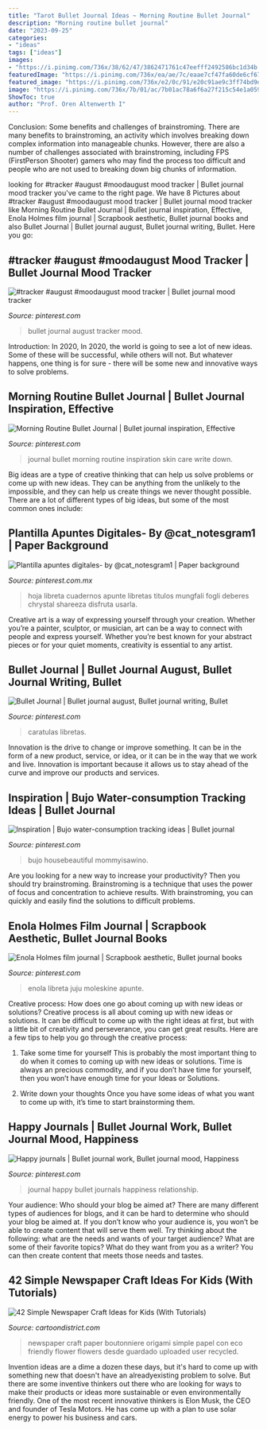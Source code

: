 ```yaml
---
title: "Tarot Bullet Journal Ideas ~ Morning Routine Bullet Journal"
description: "Morning routine bullet journal"
date: "2023-09-25"
categories:
- "ideas"
tags: ["ideas"]
images:
- "https://i.pinimg.com/736x/38/62/47/3862471761c47eefff2492586bc1d34b.jpg"
featuredImage: "https://i.pinimg.com/736x/ea/ae/7c/eaae7cf47fa60de6cf675c307fd6d468.jpg"
featured_image: "https://i.pinimg.com/736x/e2/0c/91/e20c91ae9c3ff74bd9df7270e78c1766.jpg"
image: "https://i.pinimg.com/736x/7b/01/ac/7b01ac78a6f6a27f215c54e1a059da2b--journals-menu.jpg"
ShowToc: true
author: "Prof. Oren Altenwerth I"
---
```



Conclusion: Some benefits and challenges of brainstroming.
There are many benefits to brainstroming, an activity which involves breaking down complex information into manageable chunks. However, there are also a number of challenges associated with brainstroming, including FPS (FirstPerson Shooter) gamers who may find the process too difficult and people who are not used to breaking down big chunks of information.

	

		
looking for #tracker #august #moodaugust mood tracker | Bullet journal mood tracker you've came to the right page. We have 8 Pictures about #tracker #august #moodaugust mood tracker | Bullet journal mood tracker like Morning Routine Bullet Journal | Bullet journal inspiration, Effective, Enola Holmes film journal | Scrapbook aesthetic, Bullet journal books and also Bullet Journal | Bullet journal august, Bullet journal writing, Bullet. Here you go:
		
    
## #tracker #august #moodaugust Mood Tracker | Bullet Journal Mood Tracker

<img loading=lazy src="https://i.pinimg.com/736x/0b/60/dc/0b60dc90bde55946bb0c441165f536c0.jpg" onerror="this.onerror=null;this.src='https://tse4.mm.bing.net/th?id=OIP.zb_PPncYuvxZ4t3pIKpWrwHaLD&amp;pid=15.1';" alt="#tracker #august #moodaugust mood tracker | Bullet journal mood tracker">

_Source: pinterest.com_

>bullet journal august tracker mood. 

	

Introduction: In 2020,
In 2020, the world is going to see a lot of new ideas. Some of these will be successful, while others will not. But whatever happens, one thing is for sure - there will be some new and innovative ways to solve problems.

    
## Morning Routine Bullet Journal | Bullet Journal Inspiration, Effective

<img loading=lazy src="https://i.pinimg.com/736x/e2/0c/91/e20c91ae9c3ff74bd9df7270e78c1766.jpg" onerror="this.onerror=null;this.src='https://tse3.mm.bing.net/th?id=OIP.AJNkUfc7z9hzDTyOL6HBaAHaJ3&amp;pid=15.1';" alt="Morning Routine Bullet Journal | Bullet journal inspiration, Effective">

_Source: pinterest.com_

>journal bullet morning routine inspiration skin care write down. 

	

Big ideas are a type of creative thinking that can help us solve problems or come up with new ideas. They can be anything from the unlikely to the impossible, and they can help us create things we never thought possible. There are a lot of different types of big ideas, but some of the most common ones include: 

    
## Plantilla Apuntes Digitales- By @cat_notesgram1 | Paper Background

<img loading=lazy src="https://i.pinimg.com/736x/7d/d4/14/7dd41462a2b40e425d8cf80fb1d2d817.jpg" onerror="this.onerror=null;this.src='https://tse2.mm.bing.net/th?id=OIP.KA9MF0z_8fZXUlywt4gMrQHaKm&amp;pid=15.1';" alt="Plantilla apuntes digitales- by @cat_notesgram1 | Paper background">

_Source: pinterest.com.mx_

>hoja libreta cuadernos apunte libretas titulos mungfali fogli deberes chrystal shareeza disfruta usarla. 

	

Creative art is a way of expressing yourself through your creation. Whether you’re a painter, sculptor, or musician, art can be a way to connect with people and express yourself. Whether you’re best known for your abstract pieces or for your quiet moments, creativity is essential to any artist.

    
## Bullet Journal | Bullet Journal August, Bullet Journal Writing, Bullet

<img loading=lazy src="https://i.pinimg.com/736x/38/62/47/3862471761c47eefff2492586bc1d34b.jpg" onerror="this.onerror=null;this.src='https://tse3.mm.bing.net/th?id=OIP.33tiyh2j58jdDiAFmceAGQHaJ3&amp;pid=15.1';" alt="Bullet Journal | Bullet journal august, Bullet journal writing, Bullet">

_Source: pinterest.com_

>caratulas libretas. 

	

Innovation is the drive to change or improve something. It can be in the form of a new product, service, or idea, or it can be in the way that we work and live. Innovation is important because it allows us to stay ahead of the curve and improve our products and services.

    
## Inspiration | Bujo Water-consumption Tracking Ideas | Bullet Journal

<img loading=lazy src="https://i.pinimg.com/736x/61/c4/27/61c4278ed7d5cb5652348ad03e899135.jpg" onerror="this.onerror=null;this.src='https://tse3.mm.bing.net/th?id=OIP.twPnYv11P_iz1gC8zLFF1wHaLG&amp;pid=15.1';" alt="Inspiration | Bujo water-consumption tracking ideas | Bullet journal">

_Source: pinterest.com_

>bujo housebeautiful mommyisawino. 

	

Are you looking for a new way to increase your productivity? Then you should try brainstroming. Brainstroming is a technique that uses the power of focus and concentration to achieve results. With brainstroming, you can quickly and easily find the solutions to difficult problems.

    
## Enola Holmes Film Journal | Scrapbook Aesthetic, Bullet Journal Books

<img loading=lazy src="https://i.pinimg.com/736x/ea/ae/7c/eaae7cf47fa60de6cf675c307fd6d468.jpg" onerror="this.onerror=null;this.src='https://tse4.mm.bing.net/th?id=OIP.Jh5JAIs53we-5jdLuFIv9AHaJ3&amp;pid=15.1';" alt="Enola Holmes film journal | Scrapbook aesthetic, Bullet journal books">

_Source: pinterest.com_

>enola libreta juju moleskine apunte. 

	

Creative process: How does one go about coming up with new ideas or solutions?
Creative process is all about coming up with new ideas or solutions. It can be difficult to come up with the right ideas at first, but with a little bit of creativity and perseverance, you can get great results. Here are a few tips to help you go through the creative process:
1. Take some time for yourself 
This is probably the most important thing to do when it comes to coming up with new ideas or solutions. Time is always an precious commodity, and if you don’t have time for yourself, then you won’t have enough time for your Ideas or Solutions.

2. Write down your thoughts 
Once you have some ideas of what you want to come up with, it’s time to start brainstorming them.

    
## Happy Journals | Bullet Journal Work, Bullet Journal Mood, Happiness

<img loading=lazy src="https://i.pinimg.com/736x/7b/01/ac/7b01ac78a6f6a27f215c54e1a059da2b--journals-menu.jpg" onerror="this.onerror=null;this.src='https://tse3.mm.bing.net/th?id=OIP.sSNygzXE_Cf61eCxKVd7iQHaJ3&amp;pid=15.1';" alt="Happy journals | Bullet journal work, Bullet journal mood, Happiness">

_Source: pinterest.com_

>journal happy bullet journals happiness relationship. 

	

Your audience: Who should your blog be aimed at?
There are many different types of audiences for blogs, and it can be hard to determine who should your blog be aimed at. If you don’t know who your audience is, you won’t be able to create content that will serve them well. Try thinking about the following: what are the needs and wants of your target audience? What are some of their favorite topics? What do they want from you as a writer? You can then create content that meets those needs and tastes.

    
## 42 Simple Newspaper Craft Ideas For Kids (With Tutorials)

<img loading=lazy src="http://www.cartoondistrict.com/wp-content/uploads/2017/02/Simple-Newspaper-Craft-Ideas-for-Kids21.jpg" onerror="this.onerror=null;this.src='https://tse2.mm.bing.net/th?id=OIP.n_U427KKOEcMc5U6K4z-3AHaJ4&amp;pid=15.1';" alt="42 Simple Newspaper Craft Ideas for Kids (With Tutorials)">

_Source: cartoondistrict.com_

>newspaper craft paper boutonniere origami simple papel con eco friendly flower flowers desde guardado uploaded user recycled. 

	

Invention ideas are a dime a dozen these days, but it's hard to come up with something new that doesn't have an alreadyexisting problem to solve. But there are some inventive thinkers out there who are looking for ways to make their products or ideas more sustainable or even environmentally friendly. One of the most recent innovative thinkers is Elon Musk, the CEO and founder of Tesla Motors. He has come up with a plan to use solar energy to power his business and cars.

